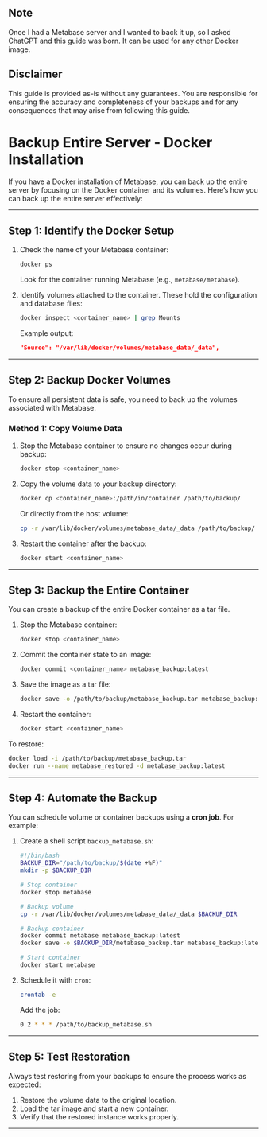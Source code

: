 ## **Note**
Once I had a Metabase server and I wanted to back it up, so I asked ChatGPT and this guide was born. It can be used for any other Docker image.

## **Disclaimer**
This guide is provided as-is without any guarantees. You are responsible for ensuring the accuracy and completeness of your backups and for any consequences that may arise from following this guide.

# **Backup Entire Server - Docker Installation**

If you have a Docker installation of Metabase, you can back up the entire server by focusing on the Docker container and its volumes. Here’s how you can back up the entire server effectively:

---

## **Step 1: Identify the Docker Setup**
1. Check the name of your Metabase container:
   ```bash
   docker ps
   ```
   Look for the container running Metabase (e.g., `metabase/metabase`).

2. Identify volumes attached to the container. These hold the configuration and database files:
   ```bash
   docker inspect <container_name> | grep Mounts
   ```

   Example output:
   ```json
   "Source": "/var/lib/docker/volumes/metabase_data/_data",
   ```

---

## **Step 2: Backup Docker Volumes**
To ensure all persistent data is safe, you need to back up the volumes associated with Metabase.

### **Method 1: Copy Volume Data**
1. Stop the Metabase container to ensure no changes occur during backup:
   ```bash
   docker stop <container_name>
   ```

2. Copy the volume data to your backup directory:
   ```bash
   docker cp <container_name>:/path/in/container /path/to/backup/
   ```
   Or directly from the host volume:
   ```bash
   cp -r /var/lib/docker/volumes/metabase_data/_data /path/to/backup/
   ```

3. Restart the container after the backup:
   ```bash
   docker start <container_name>
   ```

---

## **Step 3: Backup the Entire Container**
You can create a backup of the entire Docker container as a tar file.

1. Stop the Metabase container:
   ```bash
   docker stop <container_name>
   ```

2. Commit the container state to an image:
   ```bash
   docker commit <container_name> metabase_backup:latest
   ```

3. Save the image as a tar file:
   ```bash
   docker save -o /path/to/backup/metabase_backup.tar metabase_backup:latest
   ```

4. Restart the container:
   ```bash
   docker start <container_name>
   ```

To restore:
   ```bash
   docker load -i /path/to/backup/metabase_backup.tar
   docker run --name metabase_restored -d metabase_backup:latest
   ```

---

## **Step 4: Automate the Backup**
You can schedule volume or container backups using a **cron job**. For example:
1. Create a shell script `backup_metabase.sh`:
   ```bash
   #!/bin/bash
   BACKUP_DIR="/path/to/backup/$(date +%F)"
   mkdir -p $BACKUP_DIR

   # Stop container
   docker stop metabase

   # Backup volume
   cp -r /var/lib/docker/volumes/metabase_data/_data $BACKUP_DIR

   # Backup container
   docker commit metabase metabase_backup:latest
   docker save -o $BACKUP_DIR/metabase_backup.tar metabase_backup:latest

   # Start container
   docker start metabase
   ```

2. Schedule it with `cron`:
   ```bash
   crontab -e
   ```
   Add the job:
   ```bash
   0 2 * * * /path/to/backup_metabase.sh
   ```

---

## **Step 5: Test Restoration**
Always test restoring from your backups to ensure the process works as expected:
1. Restore the volume data to the original location.
2. Load the tar image and start a new container.
3. Verify that the restored instance works properly.

---
